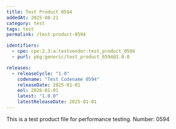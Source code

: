 ```yaml
---
title: Test Product 0594
addedAt: 2025-08-21
category: test
tags: test
permalink: /test-product-0594

identifiers:
  - cpe: cpe:2.3:a:testvendor:test_product_0594
  - purl: pkg:generic/test_product_0594@1.0.0

releases:
  - releaseCycle: "1.0"
    codename: "Test Codename 0594"
    releaseDate: 2025-01-01
    eol: 2026-01-01
    latest: "1.0.0"
    latestReleaseDate: 2025-01-01
---
```


This is a test product file for performance testing. Number: 0594
